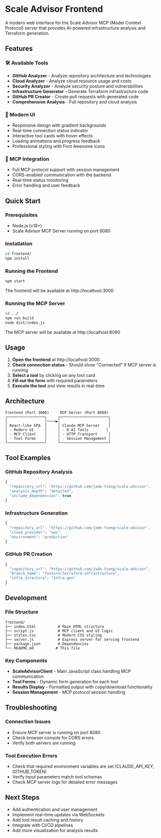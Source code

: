 # Scale Advisor Frontend

A modern web interface for the Scale Advisor MCP (Model Context Protocol) server that provides AI-powered infrastructure analysis and Terraform generation.

## Features

### 🛠️ Available Tools
- **GitHub Analyzer** - Analyze repository architecture and technologies
- **Cloud Analyzer** - Analyze cloud resource usage and costs  
- **Security Analyzer** - Analyze security posture and vulnerabilities
- **Infrastructure Generator** - Generate Terraform infrastructure code
- **GitHub PR Creator** - Create pull requests with generated code
- **Comprehensive Analysis** - Full repository and cloud analysis

### 🎨 Modern UI
- Responsive design with gradient backgrounds
- Real-time connection status indicator
- Interactive tool cards with hover effects
- Loading animations and progress feedback
- Professional styling with Font Awesome icons

### 🔌 MCP Integration
- Full MCP protocol support with session management
- CORS-enabled communication with the backend
- Real-time status monitoring
- Error handling and user feedback

## Quick Start

### Prerequisites
- Node.js (v18+)
- Scale Advisor MCP Server running on port 8080

### Installation
```bash
cd frontend/
npm install
```

### Running the Frontend
```bash
npm start
```

The frontend will be available at http://localhost:3000

### Running the MCP Server
```bash
cd ../
npm run build
node dist/index.js
```

The MCP server will be available at http://localhost:8080

## Usage

1. **Open the frontend** at http://localhost:3000
2. **Check connection status** - Should show "Connected" if MCP server is running
3. **Select a tool** by clicking on any tool card
4. **Fill out the form** with required parameters
5. **Execute the tool** and view results in real-time

## Architecture

```
Frontend (Port 3000)     MCP Server (Port 8080)
┌─────────────────┐     ┌──────────────────────┐
│                 │────▶│                      │
│ React-like SPA  │     │ Claude MCP Server    │
│ - Modern UI     │     │ - 8 AI Tools        │
│ - MCP Client    │     │ - HTTP Transport     │
│ - Tool Forms    │     │ - Session Management │
└─────────────────┘     └──────────────────────┘
```

## Tool Examples

### GitHub Repository Analysis
```javascript
{
  "repository_url": "https://github.com/jade-tseng/scale-advisor",
  "analysis_depth": "detailed",
  "include_dependencies": true
}
```

### Infrastructure Generation
```javascript
{
  "repository_url": "https://github.com/jade-tseng/scale-advisor",
  "cloud_provider": "aws",
  "environment": "production"
}
```

### GitHub PR Creation
```javascript
{
  "repository_url": "https://github.com/jade-tseng/scale-advisor",
  "branch_name": "feature/terraform-infrastructure",
  "infra_directory": "infra-gen"
}
```

## Development

### File Structure
```
frontend/
├── index.html          # Main HTML structure
├── script.js           # MCP client and UI logic
├── styles.css          # Modern CSS styling
├── server.js           # Express server for serving frontend
├── package.json        # Dependencies
└── README.md          # This file
```

### Key Components
- **ScaleAdvisorClient** - Main JavaScript class handling MCP communication
- **Tool Forms** - Dynamic form generation for each tool
- **Results Display** - Formatted output with copy/download functionality
- **Session Management** - MCP protocol session handling

## Troubleshooting

### Connection Issues
- Ensure MCP server is running on port 8080
- Check browser console for CORS errors
- Verify both servers are running

### Tool Execution Errors
- Check that required environment variables are set (CLAUDE_API_KEY, GITHUB_TOKEN)
- Verify input parameters match tool schemas
- Check MCP server logs for detailed error messages

## Next Steps

- Add authentication and user management
- Implement real-time updates via WebSockets
- Add tool result caching and history
- Integrate with CI/CD pipelines
- Add more visualization for analysis results
